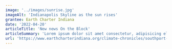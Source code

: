 ```yaml
---
image: '../images/sunrise.jpg'
imageAlt: 'Indianapolis Skyline as the sun rises'
grantee: Earth Charter Indiana
date: '2022-04-20'
articleTitle: 'New news On the Block'
articleSummary: 'Lorem ipsum dolor sit amet consectetur, adipisicing elit. Maxime repellendus inventore ducimus. Lorem ipsum dolor sit amet consectetur, adipisicing elit.'
url: 'https://www.earthcharterindiana.org/climate-chronicles/southport-high-school-learning-through-teaching'
---
```

